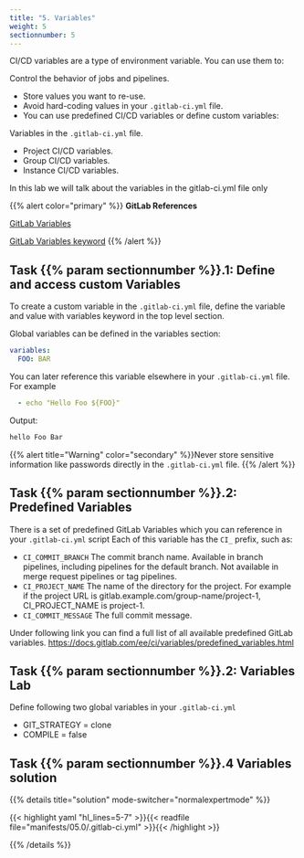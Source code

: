 ```yaml
---
title: "5. Variables"
weight: 5
sectionnumber: 5
---
```


CI/CD variables are a type of environment variable. You can use them to:

Control the behavior of jobs and pipelines.

* Store values you want to re-use.
* Avoid hard-coding values in your `.gitlab-ci.yml` file.
* You can use predefined CI/CD variables or define custom variables:

Variables in the `.gitlab-ci.yml` file.

* Project CI/CD variables.
* Group CI/CD variables.
* Instance CI/CD variables.

In this lab we will talk about the variables in the gitlab-ci.yml file only

{{% alert color="primary" %}}
**GitLab References**

[GitLab Variables](https://docs.gitlab.com/ee/ci/variables/)

[GitLab Variables keyword](https://docs.gitlab.com/ee/ci/yaml/README.html#variables)
{{% /alert %}}


## Task {{% param sectionnumber %}}.1: Define and access custom Variables

To create a custom variable in the `.gitlab-ci.yml` file, define the variable and value with variables keyword in the top level section.

Global variables can be defined in the variables section:
```yaml
variables:
  FOO: BAR
```

You can later reference this variable elsewhere in your `.gitlab-ci.yml` file. For example
```yaml
  - echo "Hello Foo ${FOO}"
```

Output:
```bash
hello Foo Bar
```
{{% alert title="Warning" color="secondary" %}}Never store sensitive information like passwords directly in the `.gitlab-ci.yml` file. {{% /alert %}}
<!-- TODO -->

## Task {{% param sectionnumber %}}.2: Predefined Variables


There is a set of predefined GitLab Variables which you can reference in your `.gitlab-ci.yml` script
Each of this variable has the `CI_` prefix, such as:

* `CI_COMMIT_BRANCH` The commit branch name. Available in branch pipelines, including pipelines for the default branch. Not available in merge request pipelines or tag pipelines.
* `CI_PROJECT_NAME` The name of the directory for the project. For example if the project URL is gitlab.example.com/group-name/project-1, CI_PROJECT_NAME is project-1.
* `CI_COMMIT_MESSAGE` The full commit message.

Under following link you can find a full list of all available predefined GitLab variables.
https://docs.gitlab.com/ee/ci/variables/predefined_variables.html


## Task {{% param sectionnumber %}}.2: Variables Lab

Define following two global variables in your `.gitlab-ci.yml`

* GIT_STRATEGY = clone
* COMPILE = false
<!-- TODO explain what those variables are used for -->


## Task {{% param sectionnumber %}}.4 Variables solution

{{% details title="solution" mode-switcher="normalexpertmode" %}}

{{< highlight yaml "hl_lines=5-7" >}}{{< readfile file="manifests/05.0/.gitlab-ci.yml" >}}{{< /highlight >}}

{{% /details %}}
